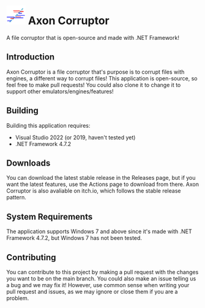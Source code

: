 # <img src="https://github.com/herobrinecat/AxonCorruptor/blob/main/axonicon.png?raw=true" alt="A logo of the Axon Corruptor" width="50" height="50"> Axon Corruptor

A file corruptor that is open-source and made with .NET Framework!

## Introduction

Axon Corruptor is a file corruptor that's purpose is to corrupt files with engines, a different way to corrupt files! This application is open-source, so feel free to make pull requests! You could also clone it to change it to support other emulators/engines/features!

## Building

Building this application requires:

* Visual Studio 2022 (or 2019, haven't tested yet)
* .NET Framework 4.7.2


## Downloads
You can download the latest stable release in the Releases page, but if you want the latest features, use the Actions page to download from there. Axon Corruptor is also avaliable on itch.io, which follows the stable release pattern.

## System Requirements
The application supports Windows 7 and above since it's made with .NET Framework 4.7.2, but Windows 7 has not been tested.

## Contributing
You can contribute to this project by making a pull request with the changes you want to be on the main branch. You could also make an issue telling us a bug and we may fix it! However, use common sense when writing your pull request and issues, as we may ignore or close them if you are a problem.

